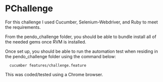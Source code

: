 # PChallenge
For this challenge I used Cucumber, Selenium-Webdriver, and Ruby to meet the requirements.

From the pendo_challenge folder, you should be able to bundle install all of the needed gems once RVM is installed. 

Once set up, you should be able to run the automation test when residing in the pendo_challenge folder using the command below:

      cucumber features/challenge.feature 

This was coded/tested using a Chrome browser.
